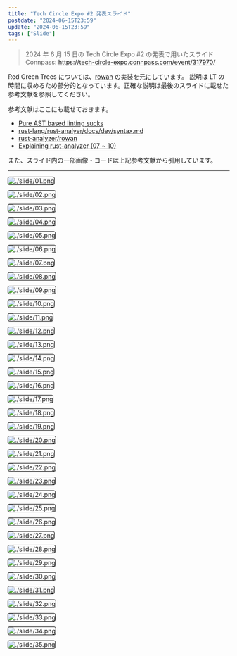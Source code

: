```yaml
---
title: "Tech Circle Expo #2 発表スライド"
postdate: "2024-06-15T23:59"
update: "2024-06-15T23:59"
tags: ["Slide"]
---
```


> 2024 年 6 月 15 日の Tech Circle Expo #2 の発表で用いたスライド  
> Connpass: https://tech-circle-expo.connpass.com/event/317970/

Red Green Trees については、[rowan](https://crates.io/crates/rowan) の実装を元にしています。
説明は LT の時間に収めるため部分的となっています。正確な説明は最後のスライドに載せた参考文献を参照してください。

参考文献はここにも載せておきます。

- [Pure AST based linting sucks](https://rdambrosio016.github.io/rust/2020/09/18/pure-ast-based-linting-sucks.html)
- [rust-lang/rust-analyer/docs/dev/syntax.md](https://github.com/rust-lang/rust-analyzer/blob/6b8b8ff4c56118ddee6c531cde06add1aad4a6af/docs/dev/syntax.md)
- [rust-analyzer/rowan](https://github.com/rust-analyzer/rowan)
- [Explaining rust-analyzer (07 ~ 10)](https://youtube.com/playlist?list=PLhb66M_x9UmrqXhQuIpWC5VgTdrGxMx3y&si=Lv5lZWssDRiwCnVC)

また、スライド内の一部画像・コードは上記参考文献から引用しています。

---

<style>
 .__markdown-inlined-css-slide-img img {
     outline: 1px solid #000;
     border-radius: 3px;
 }
</style>

<div class="__markdown-inlined-css-slide-img">

![./slide/01.png](./slide/01.png)

![./slide/02.png](./slide/02.png)

![./slide/03.png](./slide/03.png)

![./slide/04.png](./slide/04.png)

![./slide/05.png](./slide/05.png)

![./slide/06.png](./slide/06.png)

![./slide/07.png](./slide/07.png)

![./slide/08.png](./slide/08.png)

![./slide/09.png](./slide/09.png)

![./slide/10.png](./slide/10.png)

![./slide/11.png](./slide/11.png)

![./slide/12.png](./slide/12.png)

![./slide/13.png](./slide/13.png)

![./slide/14.png](./slide/14.png)

![./slide/15.png](./slide/15.png)

![./slide/16.png](./slide/16.png)

![./slide/17.png](./slide/17.png)

![./slide/18.png](./slide/18.png)

![./slide/19.png](./slide/19.png)

![./slide/20.png](./slide/20.png)

![./slide/21.png](./slide/21.png)

![./slide/22.png](./slide/22.png)

![./slide/23.png](./slide/23.png)

![./slide/24.png](./slide/24.png)

![./slide/25.png](./slide/25.png)

![./slide/26.png](./slide/26.png)

![./slide/27.png](./slide/27.png)

![./slide/28.png](./slide/28.png)

![./slide/29.png](./slide/29.png)

![./slide/30.png](./slide/30.png)

![./slide/31.png](./slide/31.png)

![./slide/32.png](./slide/32.png)

![./slide/33.png](./slide/33.png)

![./slide/34.png](./slide/34.png)

![./slide/35.png](./slide/35.png)

</div>

